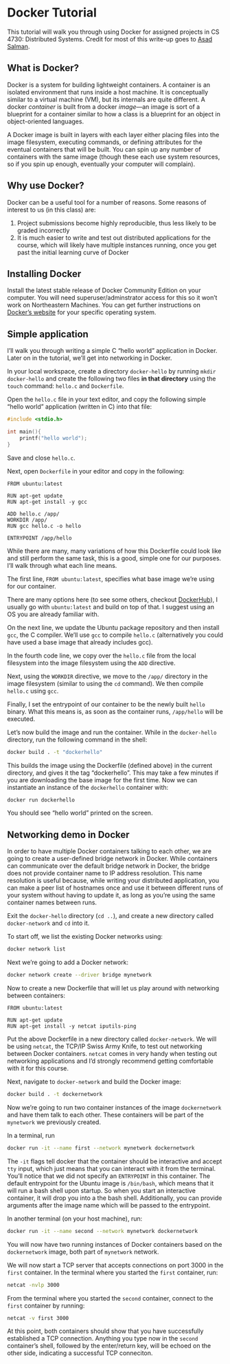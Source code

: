 # Docker Tutorial

This tutorial will walk you through using Docker for assigned projects in CS 4730: Distributed Systems. Credit for most of this write-up goes to [Asad Salman](https://github.com/asadsalman/docker-tutorial).

## What is Docker?

Docker is a system for building lightweight containers. A container is an isolated environment that runs inside a host machine. It is conceptually similar to a virtual machine (VM), but its internals are quite different. A docker *container* is built from a docker *image*—an image is sort of a blueprint for a container similar to how a class is a blueprint for an object in object-oriented languages.

A Docker image is built in layers with each layer either placing files into the image filesystem, executing commands, or defining attributes for the eventual containers that will be built. You can spin up any number of containers with the same image (though these each use system resources, so if you spin up enough, eventually your computer will complain).

## Why use Docker?

Docker can be a useful tool for a number of reasons. Some reasons of interest to us (in this class) are:

1. Project submissions become highly reproducible, thus less likely to be graded incorrectly
2. It is much easier to write and test out distributed applications for the course, which will likely have multiple instances running, once you get past the initial learning curve of Docker

## Installing Docker

Install the latest stable release of Docker Community Edition on your computer. You will need superuser/adminstrator access for this so it won’t work on Northeastern Machines. You can get further instructions on [Docker’s website](https://docs.docker.com/install/) for your specific operating system.

## Simple application

I’ll walk you through writing a simple C “hello world” application in Docker. Later on in the tutorial, we’ll get into networking in Docker.

In your local workspace, create a directory `docker-hello` by running `mkdir docker-hello` and create the following two files **in that directory** using the `touch` command: `hello.c` and `Dockerfile`.

Open the `hello.c` file in your text editor, and copy the following simple “hello world” application (written in C) into that file:

```c
#include <stdio.h>

int main(){
    printf("hello world");
}
```

Save and close `hello.c`.

Next, open `Dockerfile` in your editor and copy in the following:

```docker
FROM ubuntu:latest

RUN apt-get update
RUN apt-get install -y gcc

ADD hello.c /app/
WORKDIR /app/
RUN gcc hello.c -o hello

ENTRYPOINT /app/hello
```

While there are many, many variations of how this Dockerfile could look like and still perform the same task, this is a good, simple one for our purposes. I’ll walk through what each line means.

The first line, `FROM ubuntu:latest`, specifies what base image we’re using for our container. 

There are many options here (to see some others, checkout [DockerHub](https://hub.docker.com/)), I usually go with `ubuntu:latest` and build on top of that. I suggest using an OS you are already familiar with.

On the next line, we update the Ubuntu package repository and then install `gcc`, the C compiler. We’ll use `gcc` to compile `hello.c` (alternatively you could have used a base image that already includes gcc). 

In the fourth code line, we copy over the `hello.c` file from the local filesystem into the image filesystem using the `ADD` directive.

Next, using the `WORKDIR` directive, we move to the `/app/` directory in the image filesystem (similar to using the `cd` command). We then compile `hello.c` using `gcc`.

Finally, I set the entrypoint of our container to be the newly built `hello` binary. What this means is, as soon as the container runs, `/app/hello` will be executed.

Let’s now build the image and run the container. While in the `docker-hello` directory, run the following command in the shell:

```bash
docker build . -t "dockerhello"
```

This builds the image using the Dockerfile (defined above) in the current directory, and gives it the tag “dockerhello”. This may take a few minutes if you are downloading the base image for the first time. Now we can instantiate an instance of the `dockerhello` container with:

```bash
docker run dockerhello
```

You should see “hello world” printed on the screen.

## Networking demo in Docker

In order to have multiple Docker containers talking to each other, we are going to create a user-defined bridge network in Docker. While containers can communicate over the default bridge network in Docker, the bridge does not provide container name to IP address resolution. This name resolution is useful because, while writing your distributed application, you can make a peer list of hostnames once and use it between different runs of your system without having to update it, as long as you’re using the same container names between runs.

Exit the `docker-hello` directory (`cd ..`), and create a new directory called `docker-network` and `cd` into it.

To start off, we list the existing Docker networks using:

```bash
docker network list
```

Next we’re going to add a Docker network:

```bash
docker network create --driver bridge mynetwork
```

Now to create a new Dockerfile that will let us play around with networking between containers:

```docker
FROM ubuntu:latest

RUN apt-get update
RUN apt-get install -y netcat iputils-ping
```

Put the above Dockerfile in a new directory called `docker-network`. We will be using `netcat`, the TCP/IP Swiss Army Knife, to test out networking between Docker containers. `netcat` comes in very handy when testing out networking applications and I’d strongly recommend getting comfortable with it for this course.

Next, navigate to `docker-network` and build the Docker image:

```bash
docker build . -t dockernetwork
```

Now we’re going to run two container instances of the image `dockernetwork` and have them talk to each other. These containers will be part of the `mynetwork` we previously created.

In a terminal, run

```bash
docker run -it --name first --network mynetwork dockernetwork
```

The `-it` flags tell docker that the container should be interactive and accept `tty` input, which just means that you can interact with it from the terminal. You’ll notice that we did not specify an `ENTRYPOINT` in this container. The default entrypoint for the Ubuntu image is `/bin/bash`, which means that it will run a bash shell upon startup. So when you start an interactive container, it will drop you into a the bash shell. Additionally, you can provide arguments after the image name which will be passed to the entrypoint.

In another terminal (on your host machine), run:

```bash
docker run -it --name second --network mynetwork dockernetwork
```

You will now have two running instances of Docker containers based on the `dockernetwork` image, both part of `mynetwork` network.

We will now start a TCP server that accepts connections on port 3000 in the `first` container. In the terminal where you started the `first` container, run:

```bash
netcat -nvlp 3000
```

From the terminal where you started the `second` container, connect to the `first` container by running:

```bash
netcat -v first 3000
```

At this point, both containers should show that you have successfully established a TCP connection. Anything you type now in the `second` container’s shell, followed by the enter/return key, will be echoed on the other side, indicating a successful TCP conneciton.
